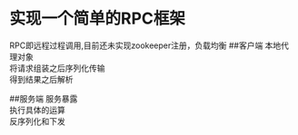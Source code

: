 # 实现一个简单的RPC框架
RPC即远程过程调用,目前还未实现zookeeper注册，负载均衡
##客户端
本地代理对象<br>
将请求组装之后序列化传输<br>
得到结果之后解析

##服务端
服务暴露<br>
执行具体的运算<br>
反序列化和下发<br>


